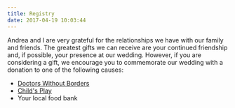 ```yaml
---
title: Registry
date: 2017-04-19 10:03:44
---
```


Andrea and I are very grateful for the relationships we have with our family and friends.  The greatest gifts we can receive are your continued friendship and, if possible, your presence at our wedding. However, if you are considering a gift, we encourage you to commemorate our wedding with a donation to one of the following causes:
<br />
- [Doctors Without Borders](https://donate.doctorswithoutborders.org/onetime.cfm)
- [Child's Play](https://donate.childsplaycharity.org/)
- Your local food bank
<!-- - [Mayday.us](https://mayday.us/) -->
<!-- - [Electornic Frontier Foudnation](https://supporters.eff.org/donate) -->
<!-- - [ACLU](https://action.aclu.org/secure/donate-to-aclu) -->